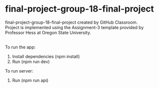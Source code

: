 # final-project-group-18-final-project
final-project-group-18-final-project created by GitHub Classroom. <br>
Project is implemented using the Assignment-3 template provided by Professor Hess at Oregon State University.<br><br>

To run the app:
1) Install dependencies (npm install)
2) Run (npm run dev)

To run server:
1) Run (npm run api)